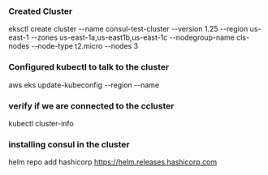 ### Created Cluster </br>
  eksctl create cluster --name consul-test-cluster --version 1.25 --region us-east-1 --zones us-east-1a,us-east1b,us-east-1c --nodegroup-name cls-nodes --node-type t2.micro --nodes 3
### Configured kubectl to talk to the cluster
  aws eks update-kubeconfig --region <region where you deployed your cluster> --name <your cluster name>
### verify if we are connected to the ccluster
  kubectl cluster-info
### installing consul in the cluster
  helm repo add hashicorp https://helm.releases.hashicorp.com
